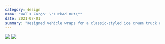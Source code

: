 ```yaml
---
category: design
name: "Wells Fargo: \"Lucked Out\""
date: 2021-07-01
summary: "Designed vehicle wraps for a classic-styled ice cream truck and locksmith van in the commercial."
---
```

<div class="project-content -niche">
    <img class="project-image -noframe" src="/assets/projects/lucked-out/icecream-van.png" draggable="false"/>
    <img class="project-image -noframe" src="/assets/projects/lucked-out/locksmith-van.png" draggable="false"/>
</div>
